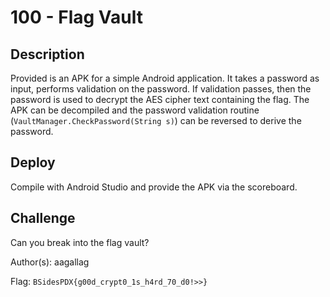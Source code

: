 # 100 - Flag Vault

## Description

Provided is an APK for a simple Android application.  It takes a password as input, performs validation on the password.  If validation passes, then the password is used to decrypt the AES cipher text containing the flag.  The APK can be decompiled and the password validation routine (`VaultManager.CheckPassword(String s)`) can be reversed to derive the password.

## Deploy

Compile with Android Studio and provide the APK via the scoreboard.

## Challenge

Can you break into the flag vault?

Author(s): aagallag

Flag: `BSidesPDX{g00d_crypt0_1s_h4rd_70_d0!>>}`
